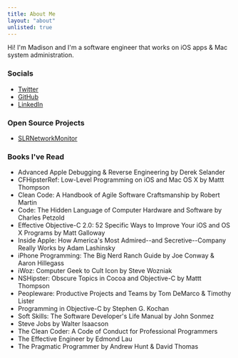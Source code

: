 ```yaml
---
title: About Me
layout: "about"
unlisted: true
---
```


Hi! I'm Madison and I'm a software engineer that works on iOS apps & Mac system administration. 

### Socials

* [Twitter](https://twitter.com/madisonsolarana)
* [GitHub](https://github.com/madsolar8582)
* [LinkedIn](https://linkedin.com/in/madisonsolarana)

### Open Source Projects

* [SLRNetworkMonitor](https://github.com/madsolar8582/SLRNetworkMonitor)

### Books I've Read

* Advanced Apple Debugging & Reverse Engineering by Derek Selander
* CFHipsterRef: Low-Level Programming on iOS and Mac OS X by Mattt Thompson
* Clean Code: A Handbook of Agile Software Craftsmanship by Robert Martin
* Code: The Hidden Language of Computer Hardware and Software by Charles Petzold
* Effective Objective-C 2.0: 52 Specific Ways to Improve Your iOS and OS X Programs by Matt Galloway
* Inside Apple: How America's Most Admired--and Secretive--Company Really Works by Adam Lashinsky
* iPhone Programming: The Big Nerd Ranch Guide by Joe Conway & Aaron Hillegass
* iWoz: Computer Geek to Cult Icon by Steve Wozniak
* NSHipster: Obscure Topics in Cocoa and Objective-C by Mattt Thompson
* Peopleware: Productive Projects and Teams by Tom DeMarco & Timothy Lister
* Programming in Objective-C by Stephen G. Kochan
* Soft Skills: The Software Developer's Life Manual by John Sonmez
* Steve Jobs by Walter Isaacson
* The Clean Coder: A Code of Conduct for Professional Programmers
* The Effective Engineer by Edmond Lau 
* The Pragmatic Programmer by Andrew Hunt & David Thomas
